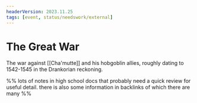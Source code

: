 ```yaml
---
headerVersion: 2023.11.25
tags: [event, status/needswork/external]
---
```

# The Great War

The war against [[Cha'mutte]] and his hobgoblin allies, roughly dating to 1542-1545 in the Drankorian reckoning.

%% lots of notes in high school docs that probably need a quick review for useful detail. there is also some information in backlinks of which there are many %%
